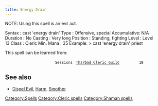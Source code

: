 ```yaml
---
title: Energy Drain
---
```


NOTE: Using this spell is an evil act.

Syntax : cast 'energy drain' Type : Offensive, special Accumulative: N/A
Duration : No Casting : Very long Position : Standing, fighting Level :
Level 13 Class : Cleric Min. Mana : 35 Example: \> cast 'energy drain'
priest

This spell can be learned from:

`                       Sessions `
[`Tharbad Cleric Guild`](Tharbad_Cleric_Guild "wikilink")`         18`

## See also

- [Dispel Evil](Dispel_Evil "wikilink"), [Harm](Harm "wikilink"),
  [Smother](Smother "wikilink")

[Category:Spells](Category:Spells "wikilink") [Category:Cleric
spells](Category:Cleric_spells "wikilink") [Category:Shaman
spells](Category:Shaman_spells "wikilink")